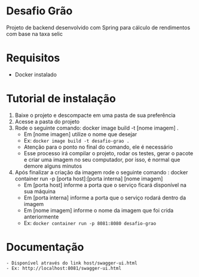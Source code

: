 # Desafio Grão
Projeto de backend desenvolvido com Spring para cálculo de rendimentos com base na taxa selic

# Requisitos
  - Docker instalado

# Tutorial de instalação
  1) Baixe o projeto e descompacte em uma pasta de sua preferência
  2) Acesse a pasta do projeto
  3) Rode o seguinte comando: docker image build -t [nome imagem] .
     - Em [nome imagen] utilize o nome que desejar
     - Ex: ```docker image build -t desafio-grao .```
     - Atenção para o ponto no final do comando, ele é necessário
     - Esse processo irá compilar o projeto, rodar os testes, gerar o pacote e criar uma imagem no seu computador, por isso, é normal que demore alguns minutos
  4) Após finalizar a criação da imagem rode o seguinte comando : docker container run -p [porta host]:[porta interna] [nome imagem]
     - Em [porta host] informe a porta que o serviço ficará disponível na sua máquina
     - Em [porta interna] informe a porta que o serviço rodará dentro da imagem
     - Em [nome imagem] informe o nome da imagem que foi crida anteriormente
     - Ex: ```docker container run -p 8081:8080 desafio-grao```
    
  # Documentação
    - Disponível através do link host/swagger-ui.html
    - Ex: http://localhost:8081/swagger-ui.html
   
